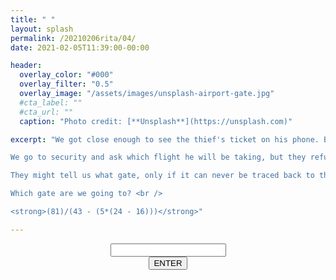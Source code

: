 ```yaml
---
title: " "
layout: splash
permalink: /20210206rita/04/
date: 2021-02-05T11:39:00-00:00

header:
  overlay_color: "#000"
  overlay_filter: "0.5"
  overlay_image: "/assets/images/unsplash-airport-gate.jpg"
  #cta_label: ""
  #cta_url: ""
  caption: "Photo credit: [**Unsplash**](https://unsplash.com)"

excerpt: "We got close enough to see the thief's ticket on his phone. But he has disappeared again!<br />

We go to security and ask which flight he will be taking, but they refuse to tell us due to confidentiality issues.<br />

They might tell us what gate, only if it can never be traced back to them!<br />

Which gate are we going to? <br />

<strong>(81)/(43 - (5*(24 - 16)))</strong>"

---  
```



<center>
  <div class="wrapper">
    <form class="form1" action="https://www.albertsmysteries.com/20210206rita/">
      <div class="inputcontent">
          <input type="text" id="password" /><br />
      </div>
      <div class="buttons">
        <input
          class="orangebutton"
          type="button"
          value="ENTER"
          onclick="checkPassword()" />
      </div>
    </form>
  </div>
</center>
<script src="/assets/js/20210206rita/04.js"></script>
